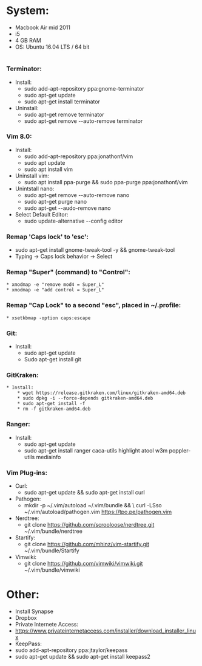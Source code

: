 

# System:
* Macbook Air mid 2011
 * i5
 * 4 GB RAM
 * OS: Ubuntu 16.04 LTS / 64 bit

#
### Terminator:
  * Install:
    * sudo add-apt-repository ppa:gnome-terminator
    * sudo apt-get update
    * sudo apt-get install terminator
  * Uninstall:
    * sudo apt-get remove terminator
    * sudo apt-get remove --auto-remove terminator

### Vim 8.0:
  * Install:
    * sudo add-apt-repository ppa:jonathonf/vim
    * sudo apt update
    * sudo apt install vim
  * Uninstall vim:
    * sudo apt install ppa-purge && sudo ppa-purge ppa:jonathonf/vim
  * Unintstall nano:
    * sudo apt-get remove --auto-remove nano
    * sudo apt-get purge nano
    * sudo apt-get --audo-remove nano
  * Select Default Editor:
    * sudo update-alternative --config editor

### Remap 'Caps lock' to 'esc':
   * sudo apt-get install gnome-tweak-tool -y && gnome-tweak-tool
   * Typing -> Caps lock behavior -> Select

### Remap "Super" (command) to "Control":
    * xmodmap -e "remove mod4 = Super_L"
    * xmodmap -e "add control = Super_L"

### Remap "Cap Lock" to a second "esc", placed in ~/.profile:
    * xsetkbmap -option caps:escape

### Git:
 * Install:
    * sudo apt-get update
    * Sudo apt-get install git

### GitKraken:
    * Install:
        * wget https://release.gitkraken.com/linux/gitkraken-amd64.deb
        * sudo dpkg -i --force-depends gitkraken-amd64.deb
        * sudo apt-get install -f
        * rm -f gitkraken-amd64.deb

### Ranger:
  * Install:
    * sudo apt-get update
    * sudo apt-get install ranger caca-utils highlight atool w3m poppler-utils mediainfo


  
### Vim Plug-ins:
  * Curl:
    * sudo apt-get update && sudo apt-get install curl
  * Pathogen:
    * mkdir -p ~/.vim/autoload ~/.vim/bundle && \ curl -LSso ~/.vim/autoload/pathogen.vim https://tpo.pe/pathogen.vim
  * Nerdtree:
    * git clone https://github.com/scrooloose/nerdtree.git ~/.vim/bundle/nerdtree
  * Startify:
    * git clone https://github.com/mhinz/vim-startify.git ~/.vim/bundle/Startify
  * Vimwiki:
    * git clone https://github.com/vimwiki/vimwiki.git ~/.vim/bundle/vimwiki



# Other:
  * Install Synapse
  * Dropbox
  * Private Internete Access:
   * https://www.privateinternetaccess.com/installer/download_installer_linux
  * KeepPass:
   * sudo add-apt-repository ppa:jtaylor/keepass
   * sudo apt-get update && sudo apt-get install keepass2
  
  
